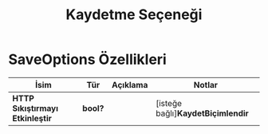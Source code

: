 ﻿---
title: Kaydetme Seçeneği
second_title: Aspose.Cells Cloud Documen
linktitle: Kaydetme seçeneği
type: docs
url: /tr/save-options/
keywords: Workbook save options
description: Aspose.Cells Cloud REST API, excel dosyalarını çeşitli biçim dosyalarına dönüştürmeyi destekler. SDK, çeşitli geliştirme dillerini destekler. Bunlara Android, C#, Go, Java, NodeJS, Perl, PHP, Python, Ruby ve swift dahildir.
weight: 79
kwords: Excel, Office Bulut, REST API, E-Tablo, PDF, CSV, Json, Markdown, Kaydetme Seçenekleri
---
# SaveOptions Özellikleri

İsim | Tür | Açıklama | Notlar
------------ | ------------- | ------------- | -------------
**HTTP Sıkıştırmayı Etkinleştir** | **bool?** | | [isteğe bağlı]**KaydetBiçimlendir** | **sicim** | | [isteğe bağlı]**Temiz Veri** | **bool?** | Dosyayı kaydettikten sonra çalışma kitabını boş yapın. | [isteğe bağlı]**Önbelleğe AlınmışDosyaKlasörü** | **sicim** | Önbelleğe alınmış dosya klasörü bazı büyük verileri depolamak için kullanılır. | [isteğe bağlı]**Birleştirilmiş Alanları Doğrula** | **bool?** | Dosyayı kaydetmeden önce birleştirilmiş alanların doğrulanıp doğrulanmayacağını belirtir. Varsayılan değer false'tur. | [isteğe bağlı]**GrafikÖnbelleğiniYenile** | **bool?** | | [isteğe bağlı]**Dizin Oluştur** | **bool?** | Doğruysa ve dizin yoksa, dosya kaydedilmeden önce dizin otomatik olarak oluşturulacaktır. | [isteğe bağlı]**SıralamaAdları** | **bool?** | | [isteğe bağlı]